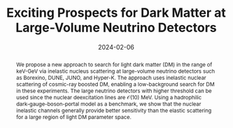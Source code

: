 ---
title: "Exciting Prospects for Dark Matter at Large-Volume Neutrino Detectors"
collection: publications
permalink: /publication/2024-wimp
date: 2024-02-06
# link: 'https://journals.aps.org/prd/abstract/????????????'
arxiv: 'https://arxiv.org/abs/2402.04184'
inspirehep: 'https://inspirehep.net/literature/2756023'
citation: 'Bhaskar Dutta, <strong>Wei-Chih Huang</strong>, Doojin Kim, Jayden L. Newstead, Jong-Chul Park, Iman Shaukat Ali. <i>In Review</i>'
abstract: 'We propose a new approach to search for light dark matter (DM) in the range of keV-GeV via inelastic nucleus scattering at large-volume neutrino detectors such as Borexino, DUNE, JUNO, and Hyper-K. The approach uses inelastic nuclear scattering of cosmic-ray boosted DM, enabling a low-background search for DM in these experiments. The large neutrino detectors with higher threshold can be used since the nuclear deexcitation lines are $\mathcal{O}$(10) MeV. Using a hadrophilic dark-gauge-boson-portal model as a benchmark, we show that the nuclear inelastic channels generally provide better sensitivity than the elastic scattering for a large region of light DM parameter space.'
---